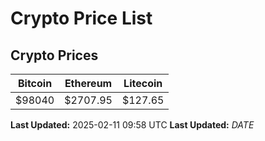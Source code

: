 # Crypto Price List

## Crypto Prices
| Bitcoin | Ethereum | Litecoin |
| ------- | -------- | -------- |
| $98040 | $2707.95 | $127.65 |
**Last Updated:** 2025-02-11 09:58 UTC
**Last Updated:** $DATE$
